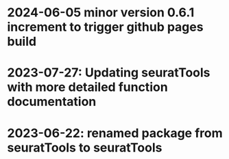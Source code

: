 # 2024-06-05 minor version 0.6.1 increment to trigger github pages build
# 2023-07-27: Updating seuratTools with more detailed function documentation
# 2023-06-22: renamed package from seuratTools to seuratTools
